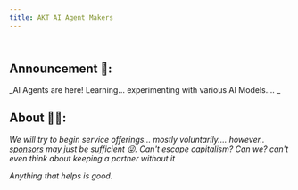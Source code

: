 ```yaml
---
title: AKT AI Agent Makers
---
```

<header>

</header>

## Announcement 📢: 

_AI Agents are here! Learning... experimenting with various AI Models.... _
<!--
<img src=https://octodex.github.com/images/constructocat2.jpg alt=celebrate width=300 align=right>
-->


## About 🫵🏿:


_We will try to _begin_ service offerings... mostly voluntarily.... however.. [sponsors](https://github.com/sponsors/accounts) may just be sufficient 😜. Can't escape _capitalism_? Can we? can't even think about keeping a partner without it_

_Anything that helps is good._

<!--
<img src=https://octodex.github.com/images/constructocat2.jpg alt=celebrate width=300 align=right>
-->